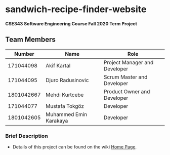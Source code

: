 # sandwich-recipe-finder-website
#### CSE343 Software Engineering Course Fall 2020 Term Project
## Team Members
| Number | Name | Role
| --- | --- | --- |
| 171044098 | Akif Kartal | Project Manager and Developer
| 171044095 | Djuro Radusinovic | Scrum Master and Developer
| 1801042667 | Mehdi Kurtcebe | Product Owner and Developer
| 171044077 | Mustafa Tokgöz | Developer
| 1801042605 | Muhammed Emin Karakaya | Developer

### Brief Description
- Details of this project can be found on the wiki [Home Page](https://github.com/akifkartal03/sandwich-recipe-app/wiki).
